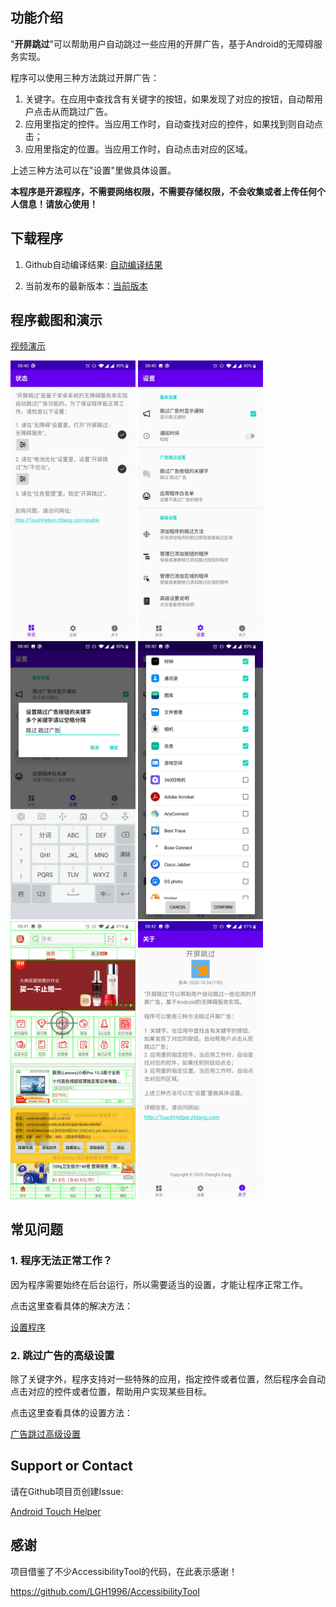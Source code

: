 ## 功能介绍

"**开屏跳过**"可以帮助用户自动跳过一些应用的开屏广告，基于Android的无障碍服务实现。

程序可以使用三种方法跳过开屏广告：

1. 关键字。在应用中查找含有关键字的按钮，如果发现了对应的按钮，自动帮用户点击从而跳过广告。
2. 应用里指定的控件。当应用工作时，自动查找对应的控件，如果找到则自动点击；
3. 应用里指定的位置。当应用工作时，自动点击对应的区域。

上述三种方法可以在"设置"里做具体设置。

**本程序是开源程序，不需要网络权限，不需要存储权限，不会收集或者上传任何个人信息！请放心使用！**

## 下载程序

1. Github自动编译结果: [自动编译结果](https://github.com/zfdang/Android-Touch-Helper/releases)

2. 当前发布的最新版本：[当前版本](TouchHelper-release-v2020.10.24.apk)

## 程序截图和演示

[视频演示](demo.mp4)

<p>
<img src="status.jpeg" width="200">
<img src="settings.jpeg" width="200">
<img src="keyword.jpeg" width="200">
<img src="whitelist.jpeg" width="200">
<img src="customization.jpeg" width="200">
<img src="about.jpeg" width="200">
</p>

## 常见问题

### 1. 程序无法正常工作？

因为程序需要始终在后台运行，所以需要适当的设置，才能让程序正常工作。

点击这里查看具体的解决方法：

[设置程序](/enable)

### 2. 跳过广告的高级设置

除了关键字外，程序支持对一些特殊的应用，指定控件或者位置，然后程序会自动点击对应的控件或者位置，帮助用户实现某些目标。

点击这里查看具体的设置方法：

[广告跳过高级设置](/settings)

## Support or Contact

请在Github项目页创建Issue:

[Android Touch Helper](https://github.com/zfdang/Android-Touch-Helper)

## 感谢

项目借鉴了不少AccessibilityTool的代码，在此表示感谢！

https://github.com/LGH1996/AccessibilityTool



